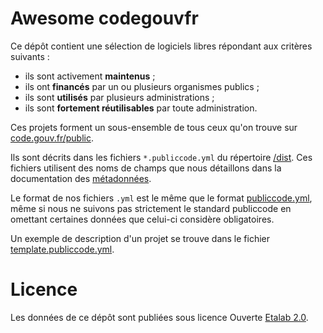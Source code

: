 # Awesome codegouvfr

Ce dépôt contient une sélection de logiciels libres répondant aux
critères suivants :

- ils sont activement **maintenus** ;
- ils ont **financés** par un ou plusieurs organismes publics ;
- ils sont **utilisés** par plusieurs administrations ;
- ils sont **fortement réutilisables** par toute administration.

Ces projets forment un sous-ensemble de tous ceux qu'on trouve sur
[code.gouv.fr/public](https://code.gouv.fr/public/).

Ils sont décrits dans les fichiers `*.publiccode.yml` du répertoire
[/dist](/dist/).  Ces fichiers utilisent des noms de champs que nous
détaillons dans la documentation des [métadonnées](metadata.md).

Le format de nos fichiers `.yml` est le même que le format
[publiccode.yml](https://github.com/publiccodeyml/publiccode.yml),
même si nous ne suivons pas strictement le standard publiccode en
omettant certaines données que celui-ci considère obligatoires.

Un exemple de description d'un projet se trouve dans le fichier
[template.publiccode.yml](template.publiccode.yml).

# Licence

Les données de ce dépôt sont publiées sous licence Ouverte [Etalab
2.0](LICENSES/LICENSE.Etalab-2.0.md).
